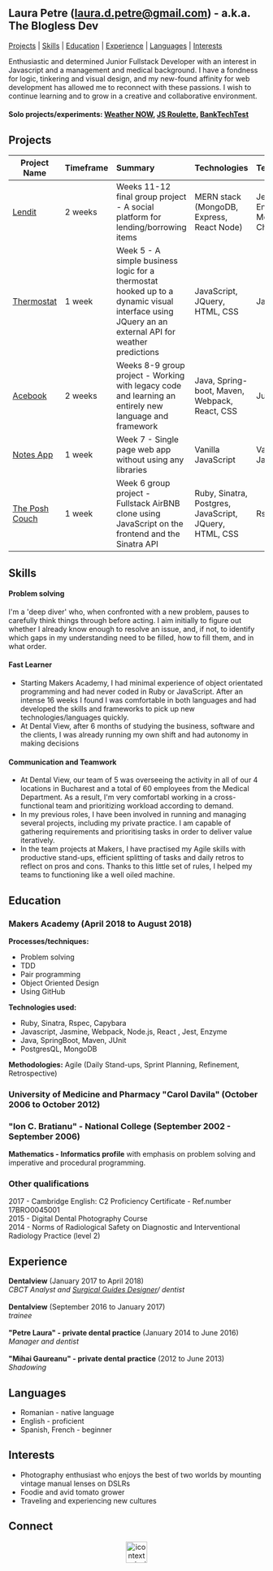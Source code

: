 ## Laura Petre (laura.d.petre@gmail.com) - a.k.a. The Blogless Dev  

[Projects](#projects) | [Skills](#skills) | [Education](#education) | [Experience](#experience) | [Languages](#languages) |  [Interests](#interests)

Enthusiastic and determined Junior Fullstack Developer with an interest in Javascript and a management and medical background. I have a fondness for logic, tinkering and visual design, and my new-found affinity for web development has allowed me to reconnect with these passions. I wish to continue learning and to grow in a creative and collaborative environment. 


#### Solo projects/experiments: [Weather NOW](https://github.com/YoyoCodes/Weather-App), [JS Roulette](https://github.com/YoyoCodes/Javascript-Roulette), [BankTechTest](https://github.com/YoyoCodes/Bank-Tech-Test)

## Projects

| Project Name        | Timeframe      | Summary                                                   | Technologies   | Testing |
| --------------------- |:--------- |:----------------------------------------------------------- | :------------- | :-------|
| [Lendit](https://github.com/YoyoCodes/Lendit)    | 2 weeks | Weeks 11-12 final group project - A social platform for lending/borrowing items |MERN stack (MongoDB, Express, React Node) | Jest, Enzyme, Mocha, Chai         |
| [Thermostat](https://github.com/YoyoCodes/Thermostat)    | 1 week | Week 5 - A simple business logic for a thermostat hooked up to a dynamic visual interface using JQuery an an external API for weather predictions|JavaScript, JQuery, HTML, CSS | Jasmine         |
| [Acebook](https://github.com/YoyoCodes/acebook-java-template)    | 2 weeks | Weeks 8-9 group project - Working with legacy code and learning an entirely new language and framework |Java, Spring-boot, Maven, Webpack, React, CSS | Junit         |
| [Notes App](https://github.com/YoyoCodes/Notes-app)     | 1 week| Week 7 - Single page web app without using any libraries | Vanilla JavaScript | Vanilla JavaScript |
| [The Posh Couch](https://github.com/YoyoCodes/makersbnb)    | 1 week | Week 6 group project - Fullstack AirBNB clone using JavaScript on the frontend and the Sinatra API |Ruby, Sinatra, Postgres, JavaScript, JQuery, HTML, CSS | Rspec         |

## Skills
#### Problem solving
I'm a 'deep diver' who, when confronted with a new problem, pauses to carefully think things through before acting. I aim initially to figure out whether I already know enough to resolve an issue, and, if not, to identify which gaps in my understanding need to be filled, how to fill them, and in what order.

#### Fast Learner
<ul>
    <li>Starting Makers Academy, I had minimal experience of object orientated programming and had never coded in Ruby or JavaScript. After an intense 16 weeks I found I was comfortable in both languages and had developed the skills and frameworks to pick up new technologies/languages quickly.</li>
    <li>At Dental View, after 6 months of studying the business, software and the clients, I was already running my own shift and had autonomy in making decisions</li>
</ul>    

#### Communication and Teamwork
<ul>
    <li>At Dental View, our team of 5 was overseeing the activity in all of our 4 locations in Bucharest and a total of 60 employees from the Medical Department. As a result, I'm very comfortabl working in a cross-functional team and prioritizing workload according to demand.</li>
    <li>In my previous roles, I have been involved in running and managing several projects, including my private practice. I am capable of gathering requirements and prioritising tasks in order to deliver value iteratively.</li> 
    <li>In the team projects at Makers, I have practised my Agile skills with productive stand-ups, efficient splitting of tasks and daily retros to reflect on pros and cons. Thanks to this little set of rules, I helped my teams to functioning like a well oiled machine.</li>
</ul>
    
## Education

### Makers Academy (April 2018 to August 2018)
**Processes/techniques:**
  <ul>
    <li>Problem solving</li>
    <li>TDD</li>
    <li>Pair programming</li>
    <li>Object Oriented Design</li>
    <li>Using GitHub</li>
  </ul>

**Technologies used:**
  <ul>  
   <li> Ruby, Sinatra, Rspec, Capybara </li>
   <li> Javascript, Jasmine, Webpack, Node.js, React , Jest, Enzyme</li>
   <li> Java, SpringBoot, Maven, JUnit</li>
   <li> PostgresQL, MongoDB</li>
  </ul>

**Methodologies:** Agile (Daily Stand-ups, Sprint Planning, Refinement, Retrospective)<br>

### University of Medicine and Pharmacy  "Carol Davila" (October 2006 to October 2012)
### "Ion C. Bratianu" - National College (September 2002 - September 2006)
**Mathematics - Informatics profile** with emphasis on problem solving and imperative and procedural programming. 

### Other qualifications
2017 - Cambridge English: C2 Proficiency Certificate - Ref.number 17BRO0045001<br>
2015 - Digital Dental Photography Course<br>
2014 - Norms of Radiological Safety on Diagnostic and Interventional Radiology Practice (level 2)<br>

## Experience

**Dentalview** (January 2017 to April 2018)    
*CBCT Analyst and [Surgical Guides Designer](https://www.youtube.com/watch?v=ydyDkiQ3Iyo)/ dentist*  <br><br>
**Dentalview** (September 2016 to January 2017)    
*trainee* <br><br>
**"Petre Laura" - private dental practice** (January 2014 to June 2016)   
*Manager and dentist*  <br><br>
**"Mihai Gaureanu" - private dental practice** (2012 to June 2013)   
*Shadowing*

## Languages
<ul>
    <li>Romanian - native language</li>
    <li>English - proficient</li>
    <li>Spanish, French - beginner</li>
</ul>  

## Interests
<ul>
  <li>Photography enthusiast who enjoys the best of two worlds by mounting vintage manual lenses on DSLRs </li>
  <li>Foodie and avid tomato grower</li>
  <li>Traveling and experiencing new cultures</li>
</ul>  

## Connect
<p align="center">
    <a href="https://www.linkedin.com/in/laura-petre-216190168/" target="_blank">
        <img src="https://image.ibb.co/mVBs3z/icontexto_inside_linkedin.png" alt="icontexto_inside_linkedin" border="0" height="42" width="42">
    </a>
</p>
    



